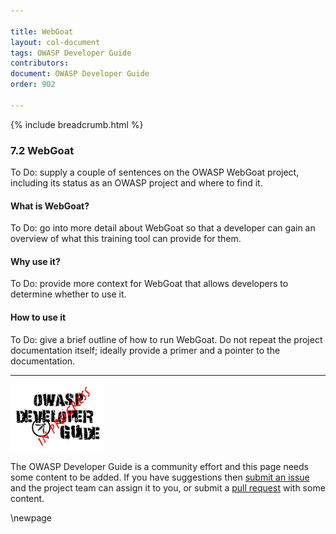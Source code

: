 ```yaml
---

title: WebGoat
layout: col-document
tags: OWASP Developer Guide
contributors:
document: OWASP Developer Guide
order: 902

---
```


{% include breadcrumb.html %}

### 7.2 WebGoat

To Do: supply a couple of sentences on the OWASP WebGoat project,
including its status as an OWASP project and where to find it.

#### What is WebGoat?

To Do: go into more detail about WebGoat so that a developer
can gain an overview of what this training tool can provide for them.

#### Why use it?

To Do: provide more context for WebGoat that allows developers to determine whether to use it.

#### How to use it

To Do: give a brief outline of how to run WebGoat.
Do not repeat the project documentation itself; ideally provide a primer and a pointer to the documentation.

----

![Developer Guide](../assets/images/dg_wip.png "OWASP Developer Guide")

The OWASP Developer Guide is a community effort and this page needs some content to be added.
If you have suggestions then [submit an issue][issue0902] and the project team can assign it to you,
or submit a [pull request][pr] with some content.

[issue0902]: https://github.com/OWASP/www-project-developer-guide/issues/new?labels=enhancement&template=request.md&title=Update:%2009-training-education/02-webgoat
[pr]: https://github.com/OWASP/www-project-developer-guide/pulls

\newpage
